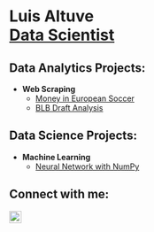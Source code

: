 <h1>Luis Altuve <br/><a href="https://github.com/LuisAltuve">Data Scientist</a>

<h2>Data Analytics Projects:</h2>

- <b>Web Scraping</b>
  - [Money in European Soccer](https://github.com/LuisAltuve/Money-in-European-Soccer)
  - [BLB Draft Analysis](https://github.com/LuisAltuve/BLB-Draft-Analysis)
 
<h2>Data Science Projects:</h2>

- <b>Machine Learning</b>
  - [Neural Network with NumPy](https://github.com/LuisAltuve/Neural-Network-MNIST)


<h2> Connect with me:</h2>

[<img align="left" alt="LuisAltuve | LinkedIn" width="22px" src="https://cdn.jsdelivr.net/npm/simple-icons@v3/icons/linkedin.svg" />][linkedin]

[linkedin]: https://linkedin.com/in/luis-altuve-montreal
